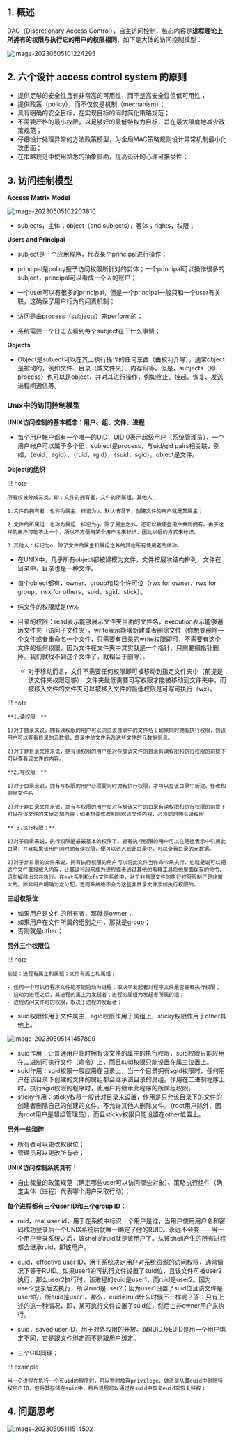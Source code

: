 ##  1. 概述

DAC（Discretionary Access Control），自主访问控制，核心内容是**进程理论上所拥有的权限与执行它的用户的权限相同**，如下是大体的访问控制模型：

![image-20230505101224295](../img/4.27/image-20230505101224295.png)

## 2. 六个设计 access control system 的原则

- 提供足够的安全性且有非常高的可用性，而不是高安全性但低可用性；
- 提供政策（policy），而不仅仅是机制（mechanism）；
- 具有明确的安全目标，在实现目标的同时简化策略规范；
- 不需要严格的最小权限，以足够好的最低特权为目标，旨在最大限度地减少政策规范；
- 仔细设计处理异常的方法政策模型，为全局MAC策略规则设计异常机制最小化攻击面；
- 在策略规范中使用熟悉的抽象界面，提高设计的心理可接受性；

## 3. 访问控制模型

**Access Matrix Model**

![image-20230505102203810](../img/4.27/image-20230505102203810.png)

- subjects，主体；object（and subjects），客体；rights，权限；

**Users and Principal** 

- subject是一个应用程序，代表某个principal进行操作；

- principal是policy授予访问权限所针对的实体；一个principal可以操作很多的subject，principal可以看成一个人的账户；

- 一个user可以有很多的principal，但是一个principal一般只和一个user有关联，这确保了用户行为的问责机制；

- 访问是由process（subjects）来perform的；

- 系统需要一个日志去看到每个subject在干什么事情；

**Objects**

- Object是subject可以在其上执行操作的任何东西（由权利介导），通常object是被动的，例如文件、目录（或文件夹）、内存段等。但是，subjects（即process）也可以是object，并对其进行操作，例如终止、挂起、恢复、发送进程间通信等。

### Unix中的访问控制模型

**UNIX访问控制的基本概念：用户、组、文件、进程**

- 每个用户帐户都有一个唯一的UID，UID 0表示超级用户（系统管理员），一个用户帐户可以属于多个组，subject是process，与uid/gid pairs相关联，例如，（euid，egid）、（ruid，rgid），（suid，sgid）。object是文件。

**Object的组织**

!!! note
    
    所有权被分成三类，即：文件的拥有者，文件的所属组，其他人；

    1.文件的拥有者：也称为属主，标记为u，默认情况下，创建文件的用户就是其属主；

    2.文件的所属组：也称为属组，标记为g，除了属主之外，还可以被哪些用户共同拥有。由于这样的用户可能不止一个，所以不方便用某个用户名来标识，因此以组的方式来标识。

    3.其他人：标记为o，除了文件的属主和属组之外的其他所有使用者的统称。


- 在UNIX中，几乎所有object都被建模为文件，文件按层次结构排列，文件在目录中，目录也是一种文件。
- 每个object都有，owner、group和12个许可位（rwx for owner，rwx for group，rwx for others，suid、sgid、stick）。

- 纯文件的权限就是rwx。
- 目录的权限：read表示能够展示文件夹里面的文件名，execution表示能够遍历文件夹（访问子文件夹），write表示能够新建或者删除文件（你想要删除一个文件或者重命名一个文件，只需要有目录的write权限即可，不需要有这个文件的任何权限，因为文件在文件夹中其实就是一个指针，只需要把指针删掉，我们就找不到这个文件了，就相当于删除）。
  - 对于移动而言，文件不需要任何权限即可被移动到指定文件夹中（前提是该文件夹权限足够），文件夹最低需要可写权限才能被移动到文件夹中，而被移入文件的文件夹可以被移入文件的最低权限是可写可执行（wx）。

!!! note
    
    **1.读权限：**

    1)对于目录来说，拥有读权限的用户可以浏览该目录中的文件名；如果同时拥有执行权限，则该用户可以查看目录的元数据，目录中的文件名及这些文件的元数据信息。

    2)对于非目录文件来说，拥有读权限的用户在对存放该文件的目录有读权限和执行权限的前提下可以查看该文件的内容。

    **2.写权限：**

    1)对于目录来说，拥有写权限的用户必须要同时拥有执行权限，才可以在该目录中新建、修改和删除文件名

    2)对于非目录文件来说，拥有写权限的用户在对存放该文件的目录有读权限和执行权限的前提下可以在该文件的末尾追加内容；如果想要修改和删除该文件内容，必须同时拥有读权限

    ** 3.执行权限：**

    1)对于目录来说，执行权限是最最基本的权限了。拥有执行权限的用户可以在路径表示中引用此目录，并且如果该用户同时拥有读权限，便可以进入到此目录中，可以查看目录的元数据。

    2)对于非目录的文件来说，拥有执行权限的用户可以将此文件当作命令来执行，也就是说可以把这个文件直接载入内存，让其运行起来成为进程或者通过其他的解释工具将他里面保存的命令、语句解释出来并执行。在ext系列和xfs文件系统中，对于非目录文件的执行权限限制还是非常大的。除非用户明确为之分配，否则系统绝不会为这些非目录文件添加执行权限的。


**三组权限位**

- 如果用户是文件的所有者，那就是owner；
- 如果用户在文件所属的组别之中，那就是group；
- 否则就是other；

**另外三个权限位**

!!! note

    前提：进程有属主和属组；文件有属主和属组；

    - 任何一个可执行程序文件能不能启动为进程：取决于发起者对程序文件是否拥有执行权限；
    - 启动为进程之后，其进程的属主为发起者；进程的属组为发起者所属的组；
    - 进程访问文件时的权限，取决于进程的发起者；


- suid权限作用于文件属主，sgid权限作用于属组上，sticky权限作用于other其他上。

![image-20230505141457899](../img/4.27/image-20230505141457899.png)

- suid作用：让普通用户临时拥有该文件的属主的执行权限，suid权限只能应用在二进制可执行文件（命令）上，而且suid权限只能设置在属主位置上。
- sgid作用：sgid权限一般应用在目录上，当一个目录拥有sgid权限时，任何用户在该目录下创建的文件的属组都会继承该目录的属组。作用在二进制程序上时，执行sgid权限的程序时，此用户将继承此程序的所属组权限。
- sticky作用：sticky权限一般针对目录来设置，作用是只允该目录下的文件的创建者删除自己的创建的文件，不允许其他人删除文件。（root用户除外，因为root用户是超级管理员），而且sticky权限只能设置在other位置上。

**另外一些琐碎**

- 所有者可以更改权限位；
- 管理员可以更改所有者；

**UNIX访问控制系统具有**：

- 自由裁量的政策规范（确定哪些user可以访问哪些对象）、策略执行组件（确定主体（进程）代表哪个用户采取行动）；

**每个进程都有三个user ID和三个group ID：**

- ruid，real user id，用于在系统中标识一个用户是谁，当用户使用用户名和密码成功登录后一个UNIX系统后就唯一确定了他的RUID。永远不会变——当一个用户登录系统之后，该shell的ruid就是该用户了。从该shell产生的所有进程都会继承ruid，即该用户。
- euid，effective user ID，用于系统决定用户对系统资源的访问权限，通常情况下等于RUID。如果user1的可执行文件设置了suid位，且该文件可被user2执行，那么user2执行时，该进程的euid是user1，而ruid是user2。因为user2登录后去执行，所以ruid是user2；因为user1设置了suid位且该文件是user1的，所euid是user1。那么，euid和ruid什么时候不一样呢？答：只有上述的这一种情况，即，某可执行文件设置了suid位，然后由非owner用户来执行。
- suid，saved user ID，用于对外权限的开放。跟RUID及EUID是用一个用户绑定不同，它是跟文件绑定而不是跟用户绑定。

- 三个GID同理；

!!! example

    当一个进程在执行一个有uid的程序时，可以暂时放弃privilege，做法是从其euid中删除特权用户ID，但将其存储在suid中，稍后进程可以通过在suid中恢复euid来恢复特权；


## 4. 问题思考

![image-20230505111514502](../img/4.27/image-20230505111514502.png)

